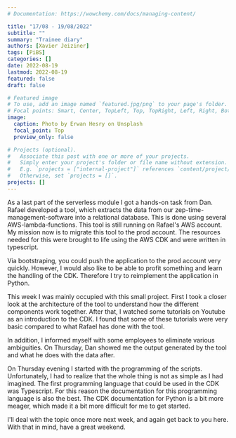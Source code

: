 ```yaml
---
# Documentation: https://wowchemy.com/docs/managing-content/

title: "17/08 - 19/08/2022"
subtitle: ""
summary: "Trainee diary"
authors: [Xavier Jeiziner]
tags: [PiBS]
categories: []
date: 2022-08-19
lastmod: 2022-08-19
featured: false
draft: false

# Featured image
# To use, add an image named `featured.jpg/png` to your page's folder.
# Focal points: Smart, Center, TopLeft, Top, TopRight, Left, Right, BottomLeft, Bottom, BottomRight.
image:
  caption: Photo by Erwan Hesry on Unsplash
  focal_point: Top
  preview_only: false

# Projects (optional).
#   Associate this post with one or more of your projects.
#   Simply enter your project's folder or file name without extension.
#   E.g. `projects = ["internal-project"]` references `content/project/deep-learning/index.md`.
#   Otherwise, set `projects = []`.
projects: []
---
```


As a last part of the serverless module I got a hands-on task from Dan. Rafael developed a tool, which extracts the data from our zep-time-management-software into a relational database. This is done using several AWS-lambda-functions. This tool is still running on Rafael's AWS account. My mission now is to migrate this tool to the prod account. The resources needed for this were brought to life using the AWS CDK and were written in typescript.

Via bootstraping, you could push the application to the prod account very quickly. However, I would also like to be able to profit something and learn the handling of the CDK. Therefore I try to reimplement the application in Python.

This week I was mainly occupied with this small project. First I took a closer look at the architecture of the tool to understand how the different components work together. After that, I watched some tutorials on Youtube as an introduction to the CDK. I found that some of these tutorials were very basic compared to what Rafael has done with the tool.

In addition, I informed myself with some employees to eliminate various ambiguities. On Thursday, Dan showed me the output generated by the tool and what he does with the data after.

On Thursday evening I started with the programming of the scripts. Unfortunately, I had to realize that the whole thing is not as simple as I had imagined. The first programming language that could be used in the CDK was Typescript. For this reason the documentation for this programming language is also the best. The CDK documentation for Python is a bit more meager, which made it a bit more difficult for me to get started.

I'll deal with the topic once more next week, and again get back to you here. With that in mind, have a great weekend.

</p><br>
<p></p>
